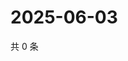 # 2025-06-03

共 0 条

<!-- BEGIN ZHIHUQUESTIONS -->
<!-- 最后更新时间 Tue Jun 03 2025 13:12:47 GMT+0800 (China Standard Time) -->

<!-- END ZHIHUQUESTIONS -->
